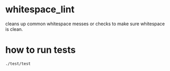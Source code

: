 whitespace_lint
===============

cleans up common whitespace messes or checks to make sure whitespace is clean.

how to run tests
================

    ./test/test
